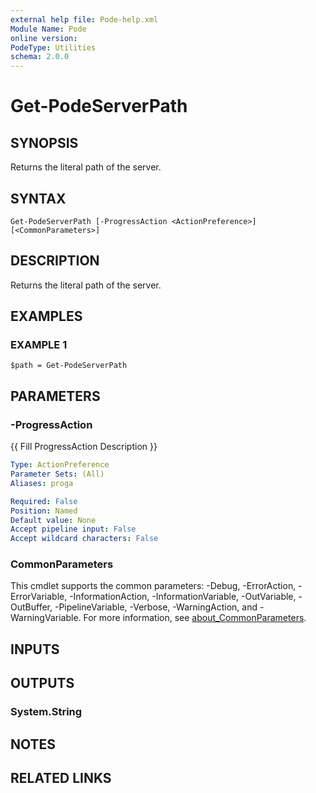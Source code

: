 ```yaml
---
external help file: Pode-help.xml
Module Name: Pode
online version:
PodeType: Utilities
schema: 2.0.0
---
```


# Get-PodeServerPath

## SYNOPSIS
Returns the literal path of the server.

## SYNTAX

```
Get-PodeServerPath [-ProgressAction <ActionPreference>] [<CommonParameters>]
```

## DESCRIPTION
Returns the literal path of the server.

## EXAMPLES

### EXAMPLE 1
```
$path = Get-PodeServerPath
```

## PARAMETERS

### -ProgressAction
{{ Fill ProgressAction Description }}

```yaml
Type: ActionPreference
Parameter Sets: (All)
Aliases: proga

Required: False
Position: Named
Default value: None
Accept pipeline input: False
Accept wildcard characters: False
```

### CommonParameters
This cmdlet supports the common parameters: -Debug, -ErrorAction, -ErrorVariable, -InformationAction, -InformationVariable, -OutVariable, -OutBuffer, -PipelineVariable, -Verbose, -WarningAction, and -WarningVariable. For more information, see [about_CommonParameters](http://go.microsoft.com/fwlink/?LinkID=113216).

## INPUTS

## OUTPUTS

### System.String
## NOTES

## RELATED LINKS
